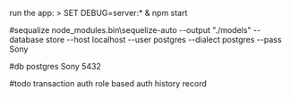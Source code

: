    run the app:
     > SET DEBUG=server:* & npm start


#sequalize
node_modules\.bin\sequelize-auto --output "./models" --database store --host localhost --user postgres --dialect postgres --pass Sony

#db
postgres
Sony
5432


#todo
transaction
auth
role based auth
history record